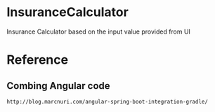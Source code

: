 # InsuranceCalculator
Insurance Calculator based on the input value provided from UI

# Reference
  ## Combing Angular code 
	
	http://blog.marcnuri.com/angular-spring-boot-integration-gradle/
